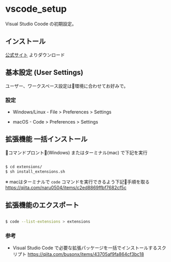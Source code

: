 # vscode_setup

Visual Studio Coode の初期設定。

## インストール

[公式サイト](https://code.visualstudio.com/) よりダウンロード

## 基本設定 (User Settings)

ユーザー、ワークスペース設定は環境に合わせてお好みで。


### 設定

* Windows/Linux - File > Preferences > Settings

* macOS - Code > Preferences > Settings

## 拡張機能 一括インストール

コマンドプロント(Windows) またはターミナル(mac) で下記を実行

```sh

$ cd extensions/
$ sh install_extensions.sh

```

※ macはターミナルで `code` コマンドを実行できるよう下記手順を取る
https://qiita.com/naru0504/items/c2ed8869ffbf7682cf5c

## 拡張機能のエクスポート

```sh

$ code --list-extensions > extensions

```

### 参考

* Visual Studio Code で必要な拡張パッケージを一括でインストールするスクリプト
  https://qiita.com/busonx/items/43705af9fa864cf3bc18
